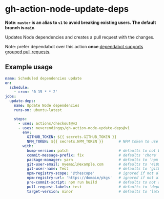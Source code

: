 # gh-action-node-update-deps

**Note: `master` is an alias to `v1` to avoid breaking existing users. The default branch is `main`.**

Updates Node dependencies and creates a pull request with the changes.

Note: prefer dependabot over this action **once** [dependabot supports grouped pull requests](https://github.com/dependabot/feedback/issues/5).

## Example usage

```yaml
name: Scheduled dependencies update
on:
  schedule:
    - cron: '0 15 * * 2'
jobs:
  update-deps:
    name: Update Node dependencies
    runs-on: ubuntu-latest

    steps:
      - uses: actions/checkout@v2
      - uses: neverendingqs/gh-action-node-update-deps@v1
        env:
          GITHUB_TOKEN: ${{ secrets.GITHUB_TOKEN }}
          NPM_TOKEN: ${{ secrets.NPM_TOKEN }}       # NPM token to use when `npm-registry-*` configs are set
        with:
          bump-version: patch                       # defaults to not bumping the package version
          commit-message-prefix: fix                # defaults 'chore'
          package-manager: yarn                     # defaults to 'npm'
          git-user-email: myemail@example.com       # defaults to '41898282+github-actions[bot]@users.noreply.github.com'
          git-user-name: Test                       # defaults to 'github-actions[bot]'
          npm-registry-scope: '@thescope'           # ignored if not all `npm-registry-*` configs are set
          npm-registry-url: 'https://domain/pkgs'   # ignored if not all `npm-registry-*` configs are set
          pre-commit-script: npm run build          # defaults to not running anything
          pull-request-labels: test                 # defaults to 'dependencies'
          target-version: minor                     # defaults to 'latest'
```
